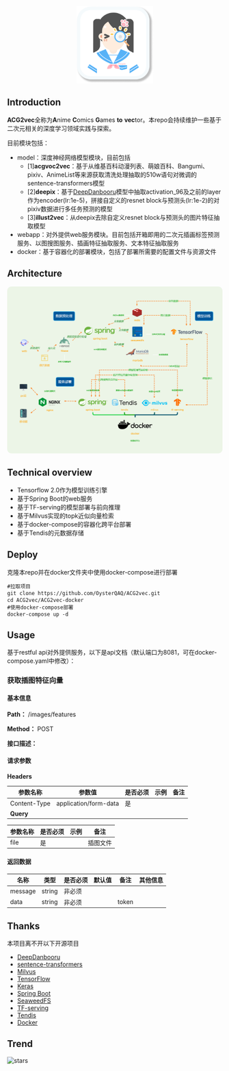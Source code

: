 <p align="center">
<img src="https://raw.githubusercontent.com/OysterQAQ/Blog-Image/master/icon.png" width = "180" alt="pixivic_icon"/>
</p>


## Introduction

**ACG2vec**全称为**A**nime **C**omics **G**ames **to** **vec**tor。本repo会持续维护一些基于二次元相关的深度学习领域实践与探索。

目前模块包括：

* model：深度神经网络模型模块，目前包括
  * [1]**acgvoc2vec**：基于从维基百科动漫列表、萌娘百科、Bangumi、pixiv、AnimeList等来源获取清洗处理抽取的510w语句对微调的sentence-transformers模型
  * [2]**deepix**：基于[DeepDanbooru](https://github.com/KichangKim/DeepDanbooru)模型中抽取activation_96及之前的layer作为encoder(lr:1e-5)，拼接自定义的resnet block与预测头(lr:1e-2)的对pixiv数据进行多任务预测的模型
  * [3]**illust2vec**：从deepix去除自定义resnet block与预测头的图片特征抽取模型
* webapp：对外提供web服务模块。目前包括开箱即用的二次元插画标签预测服务、以图搜图服务、插画特征抽取服务、文本特征抽取服务
* docker：基于容器化的部署模块，包括了部署所需要的配置文件与资源文件

## Architecture

<img src="https://raw.githubusercontent.com/OysterQAQ/Blog-Image/master/arch.png" alt="image-20220827172516288" style="border-radius:10px" />

## Technical overview

* Tensorflow 2.0作为模型训练引擎
* 基于Spring Boot的web服务
* 基于TF-serving的模型部署与前向推理
* 基于Milvus实现的topk近似向量检索
* 基于docker-compose的容器化跨平台部署
* 基于Tendis的元数据存储

## Deploy

克隆本repo并在docker文件夹中使用docker-compose进行部署

```shell
#拉取项目
git clone https://github.com/OysterQAQ/ACG2vec.git
cd ACG2vec/ACG2vec-docker
#使用docker-compose部署
docker-compose up -d
```

## Usage

基于restful api对外提供服务，以下是api文档（默认端口为8081，可在docker-compose.yaml中修改）：

### 获取插图特征向量
#### 基本信息

**Path：** /images/features

**Method：** POST

**接口描述：**


#### 请求参数
**Headers**

| 参数名称     | 参数值                | 是否必须 | 示例 | 备注 |
| ------------ | --------------------- | -------- | ---- | ---- |
| Content-Type | application/form-data | 是       |      |      |
| **Query**    |                       |          |      |      |

| 参数名称 | 是否必须 | 示例 | 备注     |
| -------- | -------- | ---- | -------- |
| file     | 是       |      | 插图文件 |

#### 返回数据

<table>
  <thead class="ant-table-thead">
    <tr>
      <th key=name>名称</th><th key=type>类型</th><th key=required>是否必须</th><th key=default>默认值</th><th key=desc>备注</th><th key=sub>其他信息</th>
    </tr>
  </thead><tbody className="ant-table-tbody"><tr key=0-0><td key=0><span style="padding-left: 0px"><span style="color: #8c8a8a"></span> message</span></td><td key=1><span>string</span></td><td key=2>非必须</td><td key=3></td><td key=4><span style="white-space: pre-wrap"></span></td><td key=5></td></tr><tr key=0-1><td key=0><span style="padding-left: 0px"><span style="color: #8c8a8a"></span> data</span></td><td key=1><span>string</span></td><td key=2>非必须</td><td key=3></td><td key=4><span style="white-space: pre-wrap">token</span></td><td key=5></td></tr>
               </tbody>
              </table>




## Thanks

本项目离不开以下开源项目

* [DeepDanbooru](https://github.com/KichangKim/DeepDanbooru)
* [sentence-transformers](https://github.com/UKPLab/sentence-transformers)
* [Milvus](https://github.com/milvus-io/milvus)
* [TensorFlow](https://github.com/tensorflow/tensorflow)
* [Keras](https://github.com/keras-team/keras)
* [Spring Boot](https://github.com/spring-projects/spring-boot)
* [SeaweedFS](https://github.com/seaweedfs/seaweedfs)
* [TF-serving](https://github.com/tensorflow/serving)
* [Tendis](https://github.com/Tencent/Tendis)
* [Docker](https://github.com/docker/compose)

## Trend

![stars](https://starchart.cc/OysterQAQ/deepix.svg)

